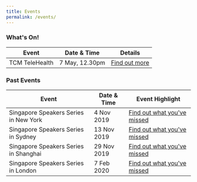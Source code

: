 ```yaml
---
title: Events
permalink: /events/
---
```


### What's On!

| Event  | Date & Time | Details |
|---|---|---|
| TCM TeleHealth  | 7 May, 12.30pm  |  [Find out more](https://www.singaporeglobalnetwork.com/events/may2020-tcmtelehealth) |

### Past Events

| Event  | Date & Time | Event Highlight |
|---|---|---|
| Singapore Speakers Series in New York | 4 Nov 2019 | [Find out what you've missed](/events/nov2019-sssny.md) |
| Singapore Speakers Series in Sydney  | 13 Nov 2019 | [Find out what you've missed](/events/nov2019-ssssyd.md) |
| Singapore Speakers Series in Shanghai | 29 Nov 2019 | [Find out what you've missed](/events/nov2019-ssssh.md) |
| Singapore Speakers Series in London  | 7 Feb 2020 | [Find out what you've missed](/events/ssslondon-feb2020/) |
